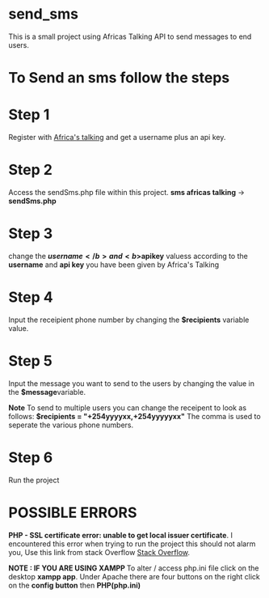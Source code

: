 # send_sms
This is a small project using Africas Talking API to send messages to end users.

# To Send an sms follow the steps 

# Step 1
Register with <a href="https://account.africastalking.com/auth/register">Africa's talking</a> and get a username plus an api key.

# Step 2
Access the sendSms.php file within this project. <b>sms africas talking</b> -> <b>sendSms.php</b>

# Step 3
change the <b>$username</b> and <b>$apikey</b> valuess according to the <b>username</b> and <b>api key</b> you have been given by Africa's Talking

# Step 4 
Input the receipient phone number by changing the <b>$recipients</b> variable value. 

# Step 5 
Input the message you want to send to the users by changing the value in the <b>$message</b>variable.

<b>Note</b>
To send to multiple users you can change the receipent to look as follows:
<b>$recipients = "+254yyyyxx,+254yyyyyxx"</b> 
The comma is used to seperate the various phone numbers.

# Step 6
Run the project

# POSSIBLE ERRORS 
<b>PHP - SSL certificate error: unable to get local issuer certificate</b>.
I encountered this error when trying to run the project 
this should not alarm you, Use this link from stack Overflow <a href="https://stackoverflow.com/questions/28858351/php-ssl-certificate-error-unable-to-get-local-issuer-certificate">Stack Overflow</a>.

<B>NOTE : IF YOU ARE USING XAMPP </B> To alter / access php.ini file click on the desktop <b>xampp app</b>. 
Under Apache there are four buttons on the right click on the <b>config button</b> then <b>PHP(php.ini)</b>


